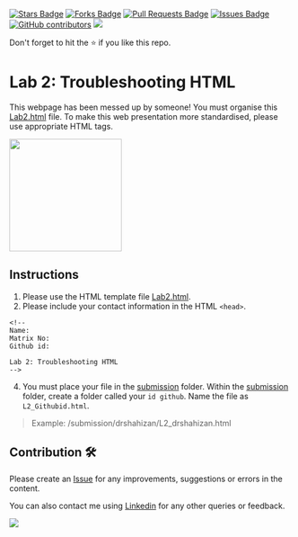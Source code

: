 <a href="https://github.com/drshahizan/software-engineering/stargazers"><img src="https://img.shields.io/github/stars/drshahizan/software-engineering" alt="Stars Badge"/></a>
<a href="https://github.com/drshahizan/software-engineering/network/members"><img src="https://img.shields.io/github/forks/drshahizan/software-engineering" alt="Forks Badge"/></a>
<a href="https://github.com/drshahizan/software-engineering/pulls"><img src="https://img.shields.io/github/issues-pr/drshahizan/software-engineering" alt="Pull Requests Badge"/></a>
<a href="https://github.com/drshahizan/software-engineering/issues"><img src="https://img.shields.io/github/issues/drshahizan/software-engineering" alt="Issues Badge"/></a>
<a href="https://github.com/drshahizan/software-engineering/graphs/contributors"><img alt="GitHub contributors" src="https://img.shields.io/github/contributors/drshahizan/software-engineering?color=2b9348"></a>
![](https://visitor-badge.glitch.me/badge?page_id=drshahizan/software-engineering)

Don't forget to hit the :star: if you like this repo.

# Lab 2: Troubleshooting HTML

This webpage has been messed up by someone! You must organise this [Lab2.html](./download/Lab2.html) file. To make this web presentation more standardised, please use appropriate HTML tags.

<img src="https://github.com/drshahizan/software-engineering/blob/main/lab/html/lab2/download/lab2.png"  height="200" />

## Instructions
1. Please use the HTML template file [Lab2.html](./download/Lab2.html).
2. Please include your contact information in the HTML `<head>`.

``` 
<!--
Name:
Matrix No:
Github id:

Lab 2: Troubleshooting HTML
-->
```
4. You must place your file in the [submission](./submission) folder. Within the [submission](./submission) folder, create a folder called your `id github`. Name the file as `L2_Githubid.html`.
  > Example: 
  > /submission/drshahizan/L2_drshahizan.html


## Contribution 🛠️
Please create an [Issue](https://github.com/drshahizan/software-engineering/issues) for any improvements, suggestions or errors in the content.

You can also contact me using [Linkedin](https://www.linkedin.com/in/drshahizan/) for any other queries or feedback.

![](https://komarev.com/ghpvc/?username=drshahizan&label=Views&color=0e75b6&style=flat)
